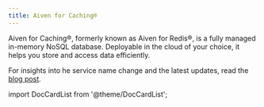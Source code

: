 ```yaml
---
title: Aiven for Caching®
---
```


Aiven for Caching®, formerly known as Aiven for Redis®, is a fully managed in-memory NoSQL database. Deployable in the cloud of your choice, it helps you store and access data efficiently.

For insights into he service name change and the latest updates, read the
[blog post](https://aiven.io/blog/aiven-for-redis-becomes-aiven-for-caching).


import DocCardList from '@theme/DocCardList';

<DocCardList />
